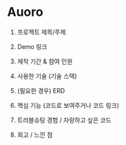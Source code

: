 # Auoro

1. 프로젝트 제목/주제

2. Demo 링크

3. 제작 기간 & 참여 인원

4. 사용한 기술 (기술 스택)

5. (필요한 경우) ERD

6. 핵심 기능 (코드로 보여주거나 코드 링크)

7. 트러블슈팅 경험 / 자랑하고 싶은 코드

8. 회고 / 느낀 점

